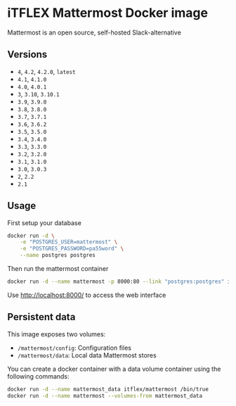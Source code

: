 # iTFLEX Mattermost Docker image

Mattermost is an open source, self-hosted Slack-alternative

## Versions

* `4`, `4.2`, `4.2.0`, `latest`
* `4.1`, `4.1.0`
* `4.0`, `4.0.1`
* `3`, `3.10`, `3.10.1`
* `3.9`, `3.9.0`
* `3.8`, `3.8.0`
* `3.7`, `3.7.1`
* `3.6`, `3.6.2`
* `3.5`, `3.5.0`
* `3.4`, `3.4.0`
* `3.3`, `3.3.0`
* `3.2`, `3.2.0`
* `3.1`, `3.1.0`
* `3.0`, `3.0.3`
* `2`, `2.2`
* `2.1`

## Usage

First setup your database

```sh
docker run -d \
    -e "POSTGRES_USER=mattermost" \
    -e "POSTGRES_PASSWORD=pa55word" \
    --name postgres postgres
```

Then run the mattermost container

```sh
docker run -d --name mattermost -p 8000:80 --link "postgres:postgres" itflex/mattermost
```

Use <http://localhost:8000/> to access the web interface

## Persistent data

This image exposes two volumes:

* `/mattermost/config`: Configuration files
* `/mattermost/data`: Local data Mattermost stores

You can create a docker container with a data volume container using
the following commands:

```sh
docker run -d --name mattermost_data itflex/mattermost /bin/true
docker run -d --name mattermost --volumes-from mattermost_data
```
